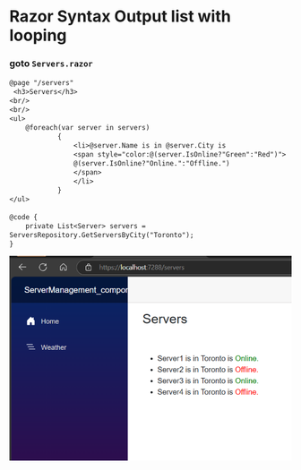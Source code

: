 # Razor Syntax Output list with looping

### goto `Servers.razor`
```razor
@page "/servers"  
 <h3>Servers</h3>
<br/>
<br/>
<ul>
    @foreach(var server in servers)
            {
                <li>@server.Name is in @server.City is
                <span style="color:@(server.IsOnline?"Green":"Red")">
                @(server.IsOnline?"Online.":"Offline.")
                </span>
                </li>
            }
</ul>

@code {
    private List<Server> servers = ServersRepository.GetServersByCity("Toronto");
}
```
![alt text](image-304.png)
